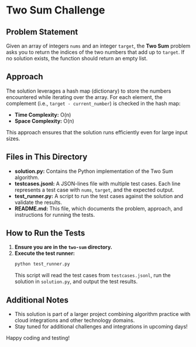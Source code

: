 # Two Sum Challenge

## Problem Statement

Given an array of integers `nums` and an integer `target`, the **Two Sum** problem asks you to return the indices of the two numbers that add up to `target`. If no solution exists, the function should return an empty list.

## Approach

The solution leverages a hash map (dictionary) to store the numbers encountered while iterating over the array. For each element, the complement (i.e., `target - current_number`) is checked in the hash map:
- **Time Complexity:** O(n)
- **Space Complexity:** O(n)

This approach ensures that the solution runs efficiently even for large input sizes.

## Files in This Directory

- **solution.py:** Contains the Python implementation of the Two Sum algorithm.
- **testcases.jsonl:** A JSON-lines file with multiple test cases. Each line represents a test case with `nums`, `target`, and the expected output.
- **test_runner.py:** A script to run the test cases against the solution and validate the results.
- **README.md:** This file, which documents the problem, approach, and instructions for running the tests.

## How to Run the Tests

1. **Ensure you are in the `two-sum` directory.**
2. **Execute the test runner:**
   ```bash
   python test_runner.py
   ```
   This script will read the test cases from `testcases.jsonl`, run the solution in `solution.py`, and output the test results.

## Additional Notes

- This solution is part of a larger project combining algorithm practice with cloud integrations and other technology domains.
- Stay tuned for additional challenges and integrations in upcoming days!

Happy coding and testing!